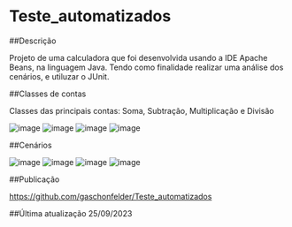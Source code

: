 # Teste_automatizados
##Descrição

Projeto de uma calculadora que foi desenvolvida usando a IDE Apache Beans, na linguagem Java. Tendo como finalidade realizar uma análise dos cenários, e utiluzar o JUnit.

##Classes de contas

Classes das principais contas: Soma, Subtração, Multiplicação e Divisão

![image](https://github.com/gaschonfelder/Teste_automatizados/assets/111383427/312a52a0-b868-44f7-b952-952a4cae3439)
![image](https://github.com/gaschonfelder/Teste_automatizados/assets/111383427/7377e5cf-de76-4ce4-9cc2-3fc26652da31)
![image](https://github.com/gaschonfelder/Teste_automatizados/assets/111383427/cf480192-d08a-4f06-b2f2-ccf0f281d89b)
![image](https://github.com/gaschonfelder/Teste_automatizados/assets/111383427/c10e3c4a-4cb9-4d64-ad0a-21496a538cca)

##Cenários

![image](https://github.com/gaschonfelder/Teste_automatizados/assets/111383427/71796d31-2880-48f5-8cf5-68fa53f90a68)
![image](https://github.com/gaschonfelder/Teste_automatizados/assets/111383427/44068828-aec0-472e-a8cf-d0ceb272feda)
![image](https://github.com/gaschonfelder/Teste_automatizados/assets/111383427/df8d7ca3-f7c9-48d5-ab29-83c025c7c10b)
![image](https://github.com/gaschonfelder/Teste_automatizados/assets/111383427/4857e332-1ce2-4de3-862a-f54ae716bfe7)

##Publicação

https://github.com/gaschonfelder/Teste_automatizados

##Última atualização 25/09/2023

